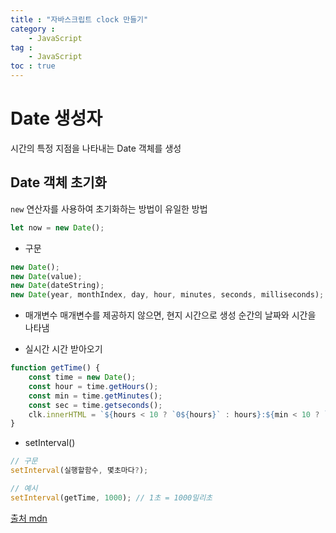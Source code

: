 ```yaml
---
title : "자바스크립트 clock 만들기"
category :
    - JavaScript
tag :
    - JavaScript
toc : true
---
```


# Date 생성자
시간의 특정 지점을 나타내는 Date 객체를 생성

## Date 객체 초기화
`new` 연산자를 사용하여 초기화하는 방법이 유일한 방법
``` javascript
let now = new Date();
```

- 구문
``` javascript
new Date();
new Date(value);
new Date(dateString);
new Date(year, monthIndex, day, hour, minutes, seconds, milliseconds);
```

- 매개변수
매개변수를 제공하지 않으면, 현지 시간으로 생성 순간의 날짜와 시간을 나타냄

- 실시간 시간 받아오기
``` javascript
function getTime() {
    const time = new Date();
    const hour = time.getHours();
    const min = time.getMinutes();
    const sec = time.getseconds();
    clk.innerHTML = `${hours < 10 ? `0${hours}` : hours}:${min < 10 ? `0${min}` : min}:${sec < 10 ? `0${sec}` : sec}`;
}
```

- setInterval()
``` javascript
// 구문
setInterval(실행할함수, 몇초마다?);

// 예시
setInterval(getTime, 1000); // 1초 = 1000밀리초
```


[출처 mdn](https://developer.mozilla.org/ko/docs/Web/API/DataTransfer/getData)